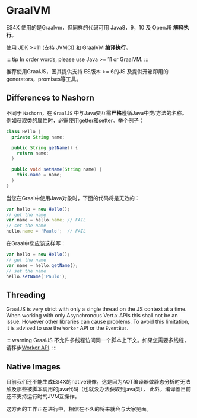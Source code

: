 # GraalVM

ES4X 使用的是Graalvm，但同样的代码可用 Java8，9，10 及 OpenJ9 **解释执行**。

使用 JDK >=11 (支持 JVMCI) 和 GraalVM **编译执行**。

::: tip
In order words, please use Java >= 11 or GraalVM.
:::

推荐使用GraalJS，因其提供支持 ES版本 >= 6的JS 及提供开箱即用的generators，promises等工具。

## Differences to Nashorn

不同于 `Nachorn`，在 `GraalJS` 中与Java交互需**严格**遵循Java中类/方法的名称。
例如获取类的属性时，必需使用getter和setter。举个例子：

```java
class Hello {
  private String name;

  public String getName() {
    return name;
  }

  public void setName(String name) {
    this.name = name;
  }
}
```

当您在Graal中使用Java对象时，下面的代码将是无效的：

```js
var hello = new Hello();
// get the name
var name = hello.name; // FAIL
// set the name
hello.name = 'Paulo';  // FAIL
```

在Graal中您应该这样写：

```js
var hello = new Hello();
// get the name
var name = hello.getName();
// set the name
hello.setName('Paulo');
```

## Threading

GraalJS is very strict with only a single thread on the JS context at a time. When working with only Asynchronous Vert.x
APIs this shall not be an issue. However other libraries can cause problems. To avoid this limitation, it is advised to
use the `Worker` API or the `EventBus`.

::: warning
GraalJS 不允许多线程访问同一个脚本上下文。如果您需要多线程，请移步[Worker API](./worker).
:::

## Native Images

目前我们还不能生成ES4X的native镜像，这是因为AOT编译器做静态分析时无法触及那些被脚本调用的java代码（也就没办法获取到java类），
此外，编译器目前还不支持运行时的JVM互操作。

这方面的工作正在进行中，相信在不久的将来就会与大家见面。

